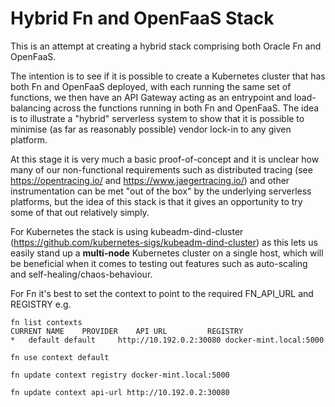 # Hybrid Fn and OpenFaaS Stack

This is an attempt at creating a hybrid stack comprising both Oracle Fn and OpenFaaS.

The intention is to see if it is possible to create a Kubernetes cluster that has both Fn and OpenFaaS deployed, with each running the same set of functions, we then have an API Gateway acting as an entrypoint and load-balancing across the functions running in both Fn and OpenFaaS. The idea is to illustrate a "hybrid" serverless system to show that it is possible to minimise (as far as reasonably possible) vendor lock-in to any given platform.

At this stage it is very much a basic proof-of-concept and it is unclear how many of our non-functional requirements such as distributed tracing (see https://opentracing.io/ and https://www.jaegertracing.io/) and other instrumentation can be met "out of the box" by the underlying serverless platforms, but the idea of this stack is that it gives an opportunity to try some of that out relatively simply.

For Kubernetes the stack is using kubeadm-dind-cluster (https://github.com/kubernetes-sigs/kubeadm-dind-cluster) as this lets us easily stand up a **multi-node** Kubernetes cluster on a single host, which will be beneficial when it comes to testing out features such as auto-scaling and self-healing/chaos-behaviour.

For Fn it's best to set the context to point to the required FN\_API\_URL and REGISTRY e.g.
```
fn list contexts
CURRENT	NAME	PROVIDER	API URL			REGISTRY
*	default	default		http://10.192.0.2:30080	docker-mint.local:5000
```
```
fn use context default
```
```
fn update context registry docker-mint.local:5000
```
```
fn update context api-url http://10.192.0.2:30080
```
